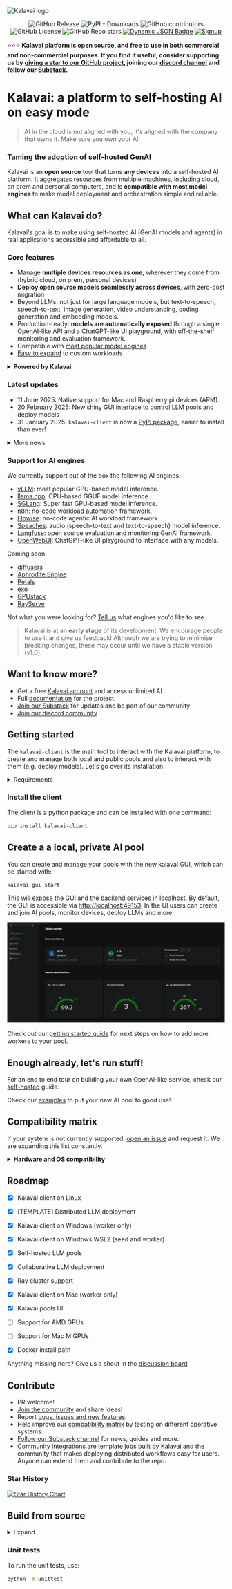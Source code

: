 ![Kalavai logo](docs/docs/assets/icons/logo_no_background.png)

<div align="center">

![GitHub Release](https://img.shields.io/github/v/release/kalavai-net/kalavai-client) ![PyPI - Downloads](https://img.shields.io/pypi/dm/kalavai-client?style=social)
 ![GitHub contributors](https://img.shields.io/github/contributors/kalavai-net/kalavai-client) ![GitHub License](https://img.shields.io/github/license/kalavai-net/kalavai-client) ![GitHub Repo stars](https://img.shields.io/github/stars/kalavai-net/kalavai-client) [![Dynamic JSON Badge](https://img.shields.io/badge/dynamic/json?url=https%3A%2F%2Fdiscord.com%2Fapi%2Finvites%2FYN6ThTJKbM%3Fwith_counts%3Dtrue&query=%24.approximate_member_count&logo=discord&logoColor=white&label=Discord%20users&color=green)](https://discordapp.com/channels/1295009828623880313) [![Signup](https://img.shields.io/badge/Kalavai-Signup-brightgreen)](https://platform.kalavai.net) 

</div>

⭐⭐⭐ **Kalavai platform is open source, and free to use in both commercial and non-commercial purposes. If you find it useful, consider supporting us by [giving a star to our GitHub project](https://github.com/kalavai-net/kalavai-client), joining our [discord channel](https://discord.gg/YN6ThTJKbM) and follow our [Substack](https://kalavainet.substack.com/).**


# Kalavai: a platform to self-hosting AI on easy mode

> AI in the cloud is not aligned with you, it's aligned with the company that owns it. Make sure you own your AI

### Taming the adoption of self-hosted GenAI

Kalavai is an **open source** tool that turns **any devices** into a self-hosted AI platform. It aggregates resources from multiple machines, including cloud, on prem and personal computers, and is **compatible with most model engines** to make model deployment and orchestration simple and reliable.


## What can Kalavai do?

Kalavai's goal is to make using self-hosted AI (GenAI models and agents) in real applications accessible and affordable to all.

### Core features

- Manage **multiple devices resources as one**, wherever they come from (hybrid cloud, on prem, personal devices)
- **Deploy open source models seamlessly across devices**, with zero-cost migration
- Beyond LLMs: not just for large language models, but text-to-speech, speech-to-text, image generation, video understanding, coding generation and embedding models.
- Production-ready: **models are automatically exposed** through a single OpenAI-like API and a ChatGPT-like UI playground, with off-the-shelf monitoring and evaluation framework.
- Compatible with [most popular model engines](#support-for-llm-engines)
- [Easy to expand](https://github.com/kalavai-net/kube-watcher/tree/main/templates) to custom workloads


<details>

**<summary>Powered by Kalavai</summary>**

- [CoGen AI](https://cogenai.kalavai.net): A community hosted alternative to OpenAI API for unlimited inference.
- [Create your own Free Cursor/Windsurf Clone](https://www.youtube.com/watch?v=6zHSo7oeCDQ&t=21s)


</details>


### Latest updates

- 11 June 2025: Native support for Mac and Raspberry pi devices (ARM).
- 20 February 2025: New shiny GUI interface to control LLM pools and deploy models
- 31 January 2025: `kalavai-client` is now a [PyPI package](https://pypi.org/project/kalavai-client/), easier to install than ever!
<details>
<summary>More news</summary>

- 27 January 2025: Support for accessing pools from remote computers
- 9 January 2025: Added support for [Aphrodite Engine](https://github.com/aphrodite-engine/aphrodite-engine) models
- 8 January 2025: Release of [a free, public, shared pool](/docs/docs/public_llm_pool.md) for community LLM deployment
- 24 December 2024: Release of [public BOINC pool](/docs/docs/boinc.md) to donate computing to scientific projects
- 23 December 2024: Release of [public petals swarm](/docs/docs/petals.md)
- 24 November 2024: Common pools with private user spaces
- 30 October 2024: Release of our [public pool platform](https://platform.kalavai.net)

</details>

### Support for AI engines

We currently support out of the box the following AI engines:

- [vLLM](https://docs.vllm.ai/en/latest/): most popular GPU-based model inference.
- [llama.cpp](https://github.com/ggerganov/llama.cpp): CPU-based GGUF model inference.
- [SGLang](https://github.com/sgl-project/sglang): Super fast GPU-based model inference.
- [n8n](https://n8n.io/): no-code workload automation framework.
- [Flowise](https://flowiseai.com/): no-code agentic AI workload framework.
- [Speaches](https://speaches.ai/): audio (speech-to-text and text-to-speech) model inference.
- [Langfuse](https://langfuse.com/): open source evaluation and monitoring GenAI framework.
- [OpenWebUI](https://docs.openwebui.com/): ChatGPT-like UI playground to interface with any models.

Coming soon:

- [diffusers](https://huggingface.co/docs/diffusers/en/index)
- [Aphrodite Engine](https://github.com/aphrodite-engine/aphrodite-engine)
- [Petals](https://github.com/bigscience-workshop/petals)
- [exo](https://github.com/exo-explore/exo)
- [GPUstack](https://docs.gpustack.ai/0.4/overview/)
- [RayServe](https://docs.ray.io/en/latest/serve/index.html)

Not what you were looking for? [Tell us](https://github.com/kalavai-net/kalavai-client/issues) what engines you'd like to see.


> Kalavai is at an **early stage** of its development. We encourage people to use it and give us feedback! Although we are trying to minimise breaking changes, these may occur until we have a stable version (v1.0).


## Want to know more?

- Get a free [Kalavai account](https://platform.kalavai.net) and access unlimited AI.
- Full [documentation](https://kalavai-net.github.io/kalavai-client/) for the project.
- [Join our Substack](https://kalavainet.substack.com/) for updates and be part of our community
- [Join our discord community](https://discord.gg/YN6ThTJKbM)


## Getting started

The `kalavai-client` is the main tool to interact with the Kalavai platform, to create and manage both local and public pools and also to interact with them (e.g. deploy models). Let's go over its installation. 


<details>

<summary>Requirements</summary>

For seed nodes:
- A 64 bits x86 based Linux machine (laptop, desktop or VM)
- [Docker engine installed](https://docs.docker.com/engine/install/ubuntu/) with [privilege access](https://docs.docker.com/engine/containers/run/#runtime-privilege-and-linux-capabilities).

For workers sharing resources with the pool:

- A laptop, desktop or Virtual Machine (MacOS, Linux or Windows; ARM or x86)
- If self-hosting, workers should be on the same network as the seed node. Looking for over-the-internet connectivity? Check out our [managed seeds](https://platform.kalavai.net)
- Docker engine installed (for [linux](https://docs.docker.com/engine/install/ubuntu/), [Windows and MacOS](https://docs.docker.com/desktop/)) with [privilege access](https://docs.docker.com/engine/containers/run/#runtime-privilege-and-linux-capabilities).


</details>


### Install the client

The client is a python package and can be installed with one command:

```bash
pip install kalavai-client
```


## Create a a local, private AI pool

You can create and manage your pools with the new kalavai GUI, which can be started with:

```bash
kalavai gui start
```

This will expose the GUI and the backend services in localhost. By default, the GUI is accessible via [http://localhost:49153](http://localhost:49153). In the UI users can create and join AI pools, monitor devices, deploy LLMs and more.

![Kalavai logo](docs/docs/assets/images/ui_dashboard_multiple.png)

Check out our [getting started guide](https://kalavai-net.github.io/kalavai-client/getting_started/) for next steps on how to add more workers to your pool.


## Enough already, let's run stuff!

For an end to end tour on building your own OpenAI-like service, check our [self-hosted](https://kalavai-net.github.io/kalavai-client/self_hosted_llm_pool/) guide.

Check our [examples](examples/) to put your new AI pool to good use!


## Compatibility matrix

If your system is not currently supported, [open an issue](https://github.com/kalavai-net/kalavai-client/issues) and request it. We are expanding this list constantly.

<details>

**<summary>Hardware and OS compatibility </summary>**

### OS compatibility

Currently **seed nodes** are supported exclusively on linux machines (x86_64 platform). However Kalavai supports mix-pools, i.e. having Windows and MacOS computers as workers.

Since **worker nodes** run inside docker, any machine that can run docker **should** be compatible with Kalavai. Here are instructions for [linux](https://docs.docker.com/engine/install/), [Windows](https://docs.docker.com/desktop/setup/install/windows-install/) and [MacOS](https://docs.docker.com/desktop/setup/install/mac-install/).

The kalavai client, which controls and access pools, can be installed on any machine that has python 3.10+.


### Hardware compatibility:

- `amd64` or `x86_64` CPU architecture for seed and worker nodes.
- `arm64` CPU architecture for worker nodes.
- NVIDIA GPU
- Mac M series, AMD and Intel GPUs are currently not supported ([interested in helping us test it?](https://kalavai-net.github.io/kalavai-client/compatibility/#help-testing-amd-gpus))

</details>

## Roadmap

- [x] Kalavai client on Linux
- [x] [TEMPLATE] Distributed LLM deployment
- [x] Kalavai client on Windows (worker only)
- [x] Kalavai client on Windows WSL2 (seed and worker)
- [x] Self-hosted LLM pools
- [x] Collaborative LLM deployment
- [x] Ray cluster support
- [x] Kalavai client on Mac (worker only)
- [x] Kalavai pools UI
- [ ] Support for AMD GPUs
- [ ] Support for Mac M GPUs
- [x] Docker install path


Anything missing here? Give us a shout in the [discussion board](https://github.com/kalavai-net/kalavai-client/discussions)


## Contribute

- PR welcome!
- [Join the community](https://github.com/kalavai-net/kalavai-client/) and share ideas!
- Report [bugs, issues and new features](https://github.com/kalavai-net/kalavai-client/issues).
- Help improve our [compatibility matrix](#compatibility-matrix) by testing on different operative systems.
- [Follow our Substack channel](https://kalavainet.substack.com/) for news, guides and more.
- [Community integrations](https://github.com/kalavai-net/kube-watcher/tree/main/templates) are template jobs built by Kalavai and the community that makes deploying distributed workflows easy for users. Anyone can extend them and contribute to the repo.

### Star History

[![Star History Chart](https://api.star-history.com/svg?repos=kalavai-net/kalavai-client&type=Date)](https://star-history.com/#kalavai-net/kalavai-client&Date)


## Build from source

<details>

<summary>Expand</summary>

Python version >= 3.10.

```bash
sudo add-apt-repository ppa:deadsnakes/ppa
sudo apt update
sudo apt install python3.10 python3.10-dev python3-virtualenv python3-venv
virtualenv -p python3.10 env
source env/bin/activate
sudo apt install  python3.10-venv python3.10-dev -y
pip install -U setuptools
pip install -e .[dev]
```

Build python wheels:
```bash
bash publish.sh build
```

</details>

### Unit tests

To run the unit tests, use:

```bash
python -m unittest
```
